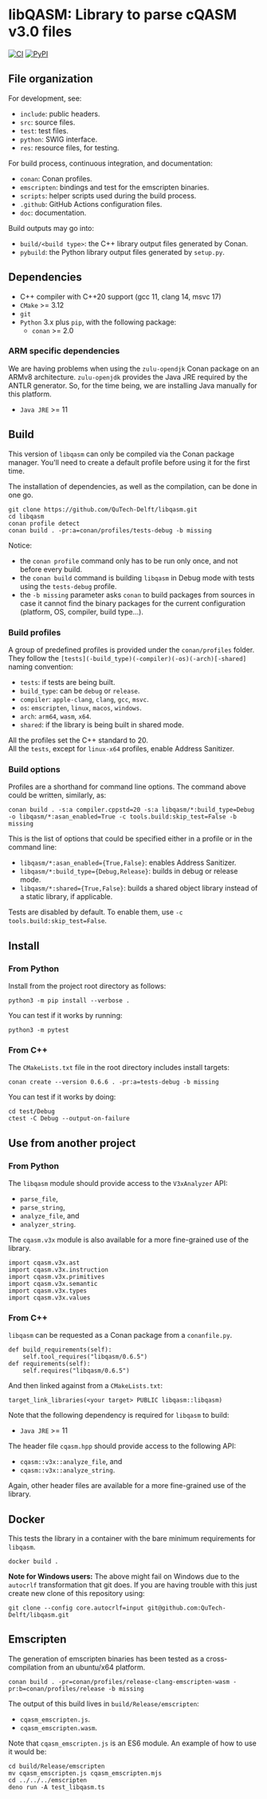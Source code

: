 # libQASM: Library to parse cQASM v3.0 files

[![CI](https://github.com/QuTech-Delft/libqasm/workflows/Test/badge.svg)](https://github.com/qutech-delft/libqasm/actions)
[![PyPI](https://badgen.net/pypi/v/libqasm)](https://pypi.org/project/libqasm/)

## File organization

For development, see:

- `include`: public headers.
- `src`: source files.
- `test`: test files.
- `python`: SWIG interface.
- `res`: resource files, for testing.

For build process, continuous integration, and documentation:

- `conan`: Conan profiles.
- `emscripten`: bindings and test for the emscripten binaries.
- `scripts`: helper scripts used during the build process.
- `.github`: GitHub Actions configuration files.
- `doc`: documentation.

Build outputs may go into:

- `build/<build type>`: the C++ library output files generated by Conan.
- `pybuild`: the Python library output files generated by `setup.py`.

## Dependencies

* C++ compiler with C++20 support (gcc 11, clang 14, msvc 17)
* `CMake` >= 3.12
* `git`
* `Python` 3.x plus `pip`, with the following package:
  * `conan` >= 2.0
  
### ARM specific dependencies

We are having problems when using the `zulu-opendjk` Conan package on an ARMv8 architecture.
`zulu-openjdk` provides the Java JRE required by the ANTLR generator.
So, for the time being, we are installing Java manually for this platform.

* `Java JRE` >= 11

## Build

This version of `libqasm` can only be compiled via the Conan package manager.
You'll need to create a default profile before using it for the first time.

The installation of dependencies, as well as the compilation, can be done in one go.

```
git clone https://github.com/QuTech-Delft/libqasm.git
cd libqasm
conan profile detect
conan build . -pr:a=conan/profiles/tests-debug -b missing
```

Notice:
- the `conan profile` command only has to be run only once, and not before every build.
- the `conan build` command is building `libqasm` in Debug mode with tests using the `tests-debug` profile.
- the `-b missing` parameter asks `conan` to build packages from sources
in case it cannot find the binary packages for the current configuration (platform, OS, compiler, build type...). 

### Build profiles

A group of predefined profiles is provided under the `conan/profiles` folder.<br/>
They follow the `[tests](-build_type)(-compiler)(-os)(-arch)[-shared]` naming convention:
  - `tests`: if tests are being built.
  - `build_type`: can be `debug` or `release`.
  - `compiler`: `apple-clang`, `clang`, `gcc`, `msvc`.
  - `os`: `emscripten`, `linux`, `macos`, `windows`.
  - `arch`: `arm64`, `wasm`, `x64`.
  - `shared`: if the library is being built in shared mode.

All the profiles set the C++ standard to 20.<br/>
All the `tests`, except for `linux-x64` profiles, enable Address Sanitizer.

### Build options

Profiles are a shorthand for command line options. The command above could be written, similarly,  as: 

```
conan build . -s:a compiler.cppstd=20 -s:a libqasm/*:build_type=Debug -o libqasm/*:asan_enabled=True -c tools.build:skip_test=False -b missing
```

This is the list of options that could be specified either in a profile or in the command line:

- `libqasm/*:asan_enabled={True,False}`: enables Address Sanitizer.
- `libqasm/*:build_type={Debug,Release}`: builds in debug or release mode.
- `libqasm/*:shared={True,False}`: builds a shared object library instead of a static library, if applicable.

Tests are disabled by default. To enable them, use `-c tools.build:skip_test=False`.

## Install

### From Python

Install from the project root directory as follows:

```
python3 -m pip install --verbose .
```

You can test if it works by running:

```
python3 -m pytest
```

### From C++

The `CMakeLists.txt` file in the root directory includes install targets:

```
conan create --version 0.6.6 . -pr:a=tests-debug -b missing
```

You can test if it works by doing:

```
cd test/Debug
ctest -C Debug --output-on-failure
```

## Use from another project

### From Python

The `libqasm` module should provide access to the `V3xAnalyzer` API:
- `parse_file`,
- `parse_string`,
- `analyze_file`, and
- `analyzer_string`.

The `cqasm.v3x` module is also available for a more fine-grained use of the library.

```
import cqasm.v3x.ast
import cqasm.v3x.instruction
import cqasm.v3x.primitives
import cqasm.v3x.semantic
import cqasm.v3x.types
import cqasm.v3x.values
```

### From C++

`libqasm` can be requested as a Conan package from a `conanfile.py`.

```
def build_requirements(self):
    self.tool_requires("libqasm/0.6.5")
def requirements(self):
    self.requires("libqasm/0.6.5")
```

And then linked against from a `CMakeLists.txt`: 

```
target_link_libraries(<your target> PUBLIC libqasm::libqasm)
```

Note that the following dependency is required for `libqasm` to build:

* `Java JRE` >= 11

The header file `cqasm.hpp` should provide access to the following API:
- `cqasm::v3x::analyze_file`, and
- `cqasm::v3x::analyze_string`.

Again, other header files are available for a more fine-grained use of the library.

## Docker

This tests the library in a container with the bare minimum requirements for `libqasm`.

```
docker build .
```

**Note for Windows users:** The above might fail on Windows due to the `autocrlf` transformation that git does.
If you are having trouble with this just create new clone of this repository using:

```
git clone --config core.autocrlf=input git@github.com:QuTech-Delft/libqasm.git
```

## Emscripten

The generation of emscripten binaries has been tested as a cross-compilation from an ubuntu/x64 platform.

```
conan build . -pr=conan/profiles/release-clang-emscripten-wasm -pr:b=conan/profiles/release -b missing
```

The output of this build lives in `build/Release/emscripten`:
- `cqasm_emscripten.js`.
- `cqasm_emscripten.wasm`.

Note that `cqasm_emscripten.js` is an ES6 module. An example of how to use it would be:

```
cd build/Release/emscripten
mv cqasm_emscripten.js cqasm_emscripten.mjs
cd ../../../emscripten
deno run -A test_libqasm.ts
```